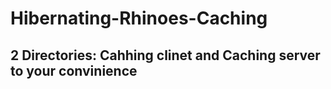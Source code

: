 # Hibernating-Rhinoes-Caching

## 2 Directories: Cahhing clinet and Caching server to your convinience

